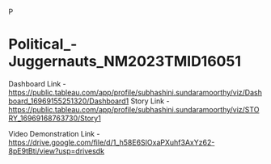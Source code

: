 P
# Political_-Juggernauts_NM2023TMID16051
Dashboard Link - https://public.tableau.com/app/profile/subhashini.sundaramoorthy/viz/Dashboard_16969155251320/Dashboard1
Story Link - https://public.tableau.com/app/profile/subhashini.sundaramoorthy/viz/STORY_16969168763730/Story1


Video Demonstration Link - https://drive.google.com/file/d/1_h58E6SIOxaPXuhf3AxYz62-8pE9tBti/view?usp=drivesdk




